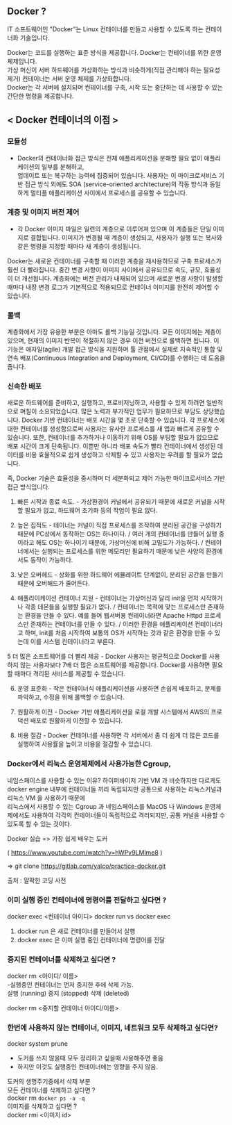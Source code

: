## Docker ?

IT 소프트웨어인 "Docker”는 Linux 컨테이너를 만들고 사용할 수 있도록 하는 컨테이너화 기술입니다.

Docker는 코드를 실행하는 표준 방식을 제공합니다. Docker는 컨테이너를 위한 운영 체제입니다.  
가상 머신이 서버 하드웨어를 가상화하는 방식과 비슷하게(직접 관리해야 하는 필요성 제거) 컨테이너는 서버 운영 체제를 가상화합니다.  
Docker는 각 서버에 설치되며 컨테이너를 구축, 시작 또는 중단하는 데 사용할 수 있는 간단한 명령을 제공합니다.
## < Docker 컨테이너의 이점 > 
### 모듈성
- Docker의 컨테이너화 접근 방식은 전체 애플리케이션을 분해할 필요 없이 애플리케이션의 일부를 분해하고,  
업데이트 또는 복구하는 능력에 집중되어 있습니다. 사용자는 이 마이크로서비스 기반 접근 방식 외에도 SOA  (service-oriented architecture)의
작동 방식과 동일하게 멀티플 애플리케이션 사이에서 프로세스를 공유할 수 있습니다.
### 계층 및 이미지 버전 제어
- 각 Docker 이미지 파일은 일련의 계층으로 이루어져 있으며 이 계층들은 단일 이미지로 결합됩니다. 이미지가 변경될 때 계층이 생성되고, 사용자가 실행 또는 복사와 같은 명령을 지정할 때마다 새 계층이 생성됩니다.

Docker는 새로운 컨테이너를 구축할 때 이러한 계층을 재사용하므로 구축 프로세스가 훨씬 더 빨라집니다. 중간 변경 사항이 이미지 사이에서 공유되므로 속도, 규모, 효율성이 더 개선됩니다. 계층화에는 버전 관리가 내재되어 있으며 새로운 변경 사항이 발생할 때마다 내장 변경 로그가 기본적으로 적용되므로 컨테이너 이미지를 완전히 제어할 수 있습니다.

### 롤백
계층화에서 가장 유용한 부분은 아마도 롤백 기능일 것입니다. 모든 이미지에는 계층이 있으며, 현재의 이미지 반복이 적절하지 않은 경우 이전 버전으로 롤백하면 됩니다. 이 기능은 애자일(agile) 개발 접근 방식을 지원하며 툴 관점에서 실제로 지속적인 통합 및 연속 배포(Continuous Integration and Deployment, CI/CD)를 수행하는 데 도움을 줍니다.

### 신속한 배포
새로운 하드웨어를 준비하고, 실행하고, 프로비저닝하고, 사용할 수 있게 하려면 일반적으로 며칠이 소요되었습니다. 많은 노력과 부가적인 업무가 필요하므로 부담도 상당했습니다. Docker 기반 컨테이너는 배포 시간을 몇 초로 단축할 수 있습니다. 각 프로세스에 대한 컨테이너를 생성함으로써 사용자는 유사한 프로세스를 새 앱과 빠르게 공유할 수 있습니다. 또한, 컨테이너를 추가하거나 이동하기 위해 OS를 부팅할 필요가 없으므로 배포 시간이 크게 단축됩니다. 이뿐만 아니라 배포 속도가 빨라 컨테이너에서 생성된 데이터를 비용 효율적으로 쉽게 생성하고 삭제할 수 있고 사용자는 우려를 할 필요가 없습니다.

즉, Docker 기술은 효율성을 중시하며 더 세분화되고 제어 가능한 마이크로서비스 기반 접근 방식입니다.


1. 빠른 시작과 종료 속도. - 가상환경이 커널에서 공유되기 때문에 새로운 커널을 시작할 필요가 없고, 하드웨어 초기화 등의 작업이 필요 없다.

2. 높은 집적도 - 테이너는 커널이 직접 프로세스를 조작하여 분리된 공간을 구성하기 때문에 PC상에서 동작하는 OS는 하나이다. / 여러 개의 컨테이너를 만들어 실행 중이라고 해도 OS는 하나이기 때문에, 가상머신에 비해 고밀도가 가능하다. / 컨테이너에서는 실행되는 프로세스를 위한 메모리만 필요하기 때문에 낮은 사양의 환경에서도 동작이 가능하다.

3. 낮은 오버헤드 - 상화를 위한 하드웨어 에뮬레이트 단계없이, 분리된 공간을 만들기 때문에 오버해드가 줄어든다.
4. 애플리이케이션 컨테이너 지원 -  컨테이너는 가상머신과 달리 init을 먼저 시작하거나 각종 데몬들을 실행할 필요가 없다. /  컨테이너는 목적에 맞는 프로세스만 존재하는 환경을 만들 수 있다. 예를 들어 웹서버용 컨테이너라면 Apache Httpd 프로세스만 존재하는 컨테이너를 만들 수 있다. /  이러한 환경을 애플리케이션 컨테이너라고 하며, init를 처음 시작하여 보통의 OS가 시작하는 것과 같은 환경을 만들 수 있는데 이를 시스템 컨테이너라고 부른다.

5 더 많은 소프트웨어를 더 빨리 제공 - Docker 사용자는 평균적으로 Docker를 사용하지 않는 사용자보다 7배 더 많은 소프트웨어를 제공합니다. Docker를 사용하면 필요할 때마다 격리된 서비스를 제공할 수 있습니다.

6. 운영 표준화 - 작은 컨테이너식 애플리케이션을 사용하면 손쉽게 배포하고, 문제를 파악하고, 수정을 위해 롤백할 수 있습니다.

7. 원활하게 이전 - Docker 기반 애플리케이션을 로컬 개발 시스템에서 AWS의 프로덕션 배포로 원활하게 이전할 수 있습니다.

8. 비용 절감 - Docker 컨테이너를 사용하면 각 서버에서 좀 더 쉽게 더 많은 코드를 실행하여 사용률을 높이고 비용을 절감할 수 있습니다.


### Docker에서 리눅스 운영체제에서 사용가능한 Cgroup, 
네임스페이스를 사용할 수 있는 이유?
하이퍼바이저 기반 VM 과 비슷하지만 다르게도 docker engine 내부에 컨테이너들 끼리 독립되지만 공통으로 사용하는 리눅스커널과 리눅스 VM 을 사용하기 때문에  
리눅스에서 사용할 수 있는 Cgroup 과 네임스페이스를 MacOS 나 Windows 운영체제에서도 사용하여 각각의 컨테이너들이 독립적으로 격리되지만, 공통 커널을 사용할 수 있도록 할 수 있는 것이다.  
  
Docker 실습
=> 가장 쉽게 배우는 도커

( https://www.youtube.com/watch?v=hWPv9LMlme8 )

=> git clone https://gitlab.com/yalco/practice-docker.git 

출처 : 얄팍한 코딩 사전

### 이미 실행 중인 컨테이너에 명령어를 전달하고 싶다면 ?

docker exec <컨테이너 아이디> 
docker run vs docker exec
1. docker run 은 새로 컨테이너를 만들어서 실행
2. docker exec 은 이미 실행 중인 컨테이너에 명령어를 전달

### 중지된 컨테이너를 삭제하고 싶다면 ?  
  
docker rm <아이디/ 이름>  
-실행중인 컨테이너는 먼저 중지한 후에 삭제 가능.  
실행 (running) 중지 (stopped) 삭제 (deleted)  
  
docker rm <중지할 컨테이너 아이디/이름>  
### 한번에 사용하지 않는 컨테이너, 이미지, 네트워크 모두 삭제하고 싶다면?  
  
docker system prune  

- 도커를 쓰지 않을때 모두 정리하고 싶을때 사용해주면 좋음
- 하지만 이것도 실행중인 컨테이너에는 영향을 주지 않음.
   
도커의 생명주기중에서 삭제 부분  
모든 컨테이너를 삭제하고 싶다면 ?  
docker rm `docker ps -a -q`  
이미지를 삭제하고 싶다면 ?  
docker rmi <이미지 id>


